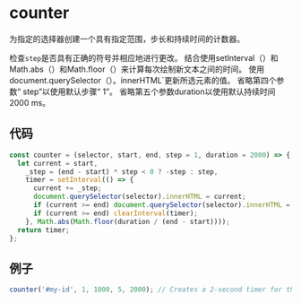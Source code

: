 # counter

为指定的选择器创建一个具有指定范围，步长和持续时间的计数器。

检查`step`是否具有正确的符号并相应地进行更改。
结合使用setInterval（）和Math.abs（）和Math.floor（）来计算每次绘制新文本之间的时间。
使用document.querySelector（）。innerHTML`更新所选元素的值。
省略第四个参数“ step”以使用默认步骤“ 1”。
省略第五个参数duration以使用默认持续时间2000 ms。

## 代码

```js
const counter = (selector, start, end, step = 1, duration = 2000) => {
  let current = start,
    _step = (end - start) * step < 0 ? -step : step,
    timer = setInterval(() => {
      current += _step;
      document.querySelector(selector).innerHTML = current;
      if (current >= end) document.querySelector(selector).innerHTML = end;
      if (current >= end) clearInterval(timer);
    }, Math.abs(Math.floor(duration / (end - start))));
  return timer;
};
```

## 例子

```js
counter('#my-id', 1, 1000, 5, 2000); // Creates a 2-second timer for the element with id="my-id"
```

